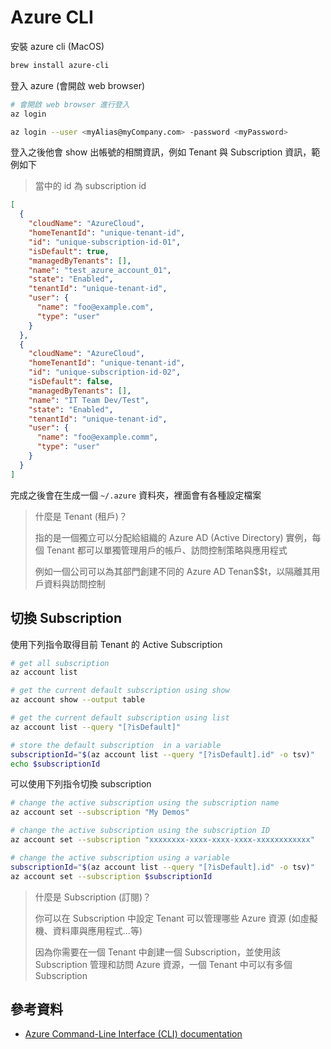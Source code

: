 # Azure CLI

安裝 azure cli (MacOS)

```bash
brew install azure-cli
```

登入 azure (會開啟 web browser)

```bash
# 會開啟 web browser 進行登入
az login

az login --user <myAlias@myCompany.com> -password <myPassword>
```

登入之後他會 show 出帳號的相關資訊，例如 Tenant 與 Subscription 資訊，範例如下

> 當中的 id 為 subscription id

```json
[
  {
    "cloudName": "AzureCloud",
    "homeTenantId": "unique-tenant-id",
    "id": "unique-subscription-id-01",
    "isDefault": true,
    "managedByTenants": [],
    "name": "test_azure_account_01",
    "state": "Enabled",
    "tenantId": "unique-tenant-id",
    "user": {
      "name": "foo@example.com",
      "type": "user"
    }
  },
  {
    "cloudName": "AzureCloud",
    "homeTenantId": "unique-tenant-id",
    "id": "unique-subscription-id-02",
    "isDefault": false,
    "managedByTenants": [],
    "name": "IT Team Dev/Test",
    "state": "Enabled",
    "tenantId": "unique-tenant-id",
    "user": {
      "name": "foo@example.comm",
      "type": "user"
    }
  }
]
```

完成之後會在生成一個 `~/.azure` 資料夾，裡面會有各種設定檔案

> 什麼是 Tenant (租戶)？
>
> 指的是一個獨立可以分配給組織的 Azure AD (Active Directory) 實例，每個 Tenant 都可以單獨管理用戶的帳戶、訪問控制策略與應用程式
>
> 例如一個公司可以為其部門創建不同的 Azure AD Tenan$$t，以隔離其用戶資料與訪問控制

## 切換 Subscription

使用下列指令取得目前 Tenant 的 Active Subscription

```bash
# get all subscription
az account list

# get the current default subscription using show
az account show --output table

# get the current default subscription using list
az account list --query "[?isDefault]"

# store the default subscription  in a variable
subscriptionId="$(az account list --query "[?isDefault].id" -o tsv)"
echo $subscriptionId
```

可以使用下列指令切換 subscription

```bash
# change the active subscription using the subscription name
az account set --subscription "My Demos"

# change the active subscription using the subscription ID
az account set --subscription "xxxxxxxx-xxxx-xxxx-xxxx-xxxxxxxxxxxx"

# change the active subscription using a variable
subscriptionId="$(az account list --query "[?isDefault].id" -o tsv)"
az account set --subscription $subscriptionId
```

> 什麼是 Subscription (訂閱)？
>
> 你可以在 Subscription 中設定 Tenant 可以管理哪些 Azure 資源 (如虛擬機、資料庫與應用程式...等)
>
> 因為你需要在一個 Tenant 中創建一個 Subscription，並使用該 Subscription 管理和訪問 Azure 資源，一個 Tenant 中可以有多個 Subscription

## 參考資料

- [Azure Command-Line Interface (CLI) documentation](https://learn.microsoft.com/en-us/cli/azure/)
